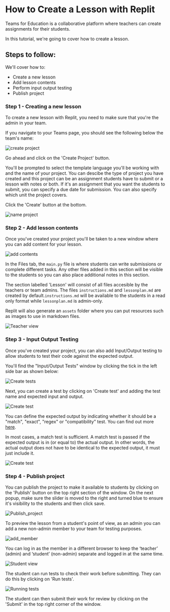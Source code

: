 # How to Create a Lesson with Replit

Teams for Education is a collaborative platform where teachers can create assignments for their students. 

In this tutorial, we're going to cover how to create a lesson.

## Steps to follow:

We'll cover how to:

- Create a new lesson 
- Add lesson contents
- Perform input output testing
- Publish project

### Step 1 - Creating a new lesson 

To create a new lesson with Replit, you need to make sure that you're the admin in your team. 

If you navigate to your Teams page, you should see the following below the team's name:

![create project](/images/teamsForEducation/curriculum-authoring/Create_project_button.png)

Go ahead and click on the 'Create Project' button.

You'll be prompted to select the template language you'll be working with and the name of your project. You can descibe the type of project you have created and this project can be an assignment students have to submit or a lesson with notes or both. If it's an assignment that you want the students to submit, you can specify a due date for submission. You can also specify which unit the project covers. 

Click the 'Create' button at the bottom.

![name project](/images/teamsForEducation/curriculum-authoring/Create_project.png)

### Step 2 - Add lesson contents

Once you've created your project you'll be taken to a new window where you can add content for your lesson. 

![add contents](/images/teamsForEducation/curriculum-authoring/Add%20_lesson_contents.png)

In the Files tab, the `main.py` file is where students can write submissions or complete different tasks. Any other files added in this section will be visible to the students so you can also place additional notes in this section.

The section labelled 'Lesson' will consist of all files accesible by the teachers or team admins. The files `instructions.md` and `lessonplan.md` are created by default.`instructions.md` will be available to the students in a read only format while `lessonplan.md` is admin-only.

Replit will also generate an `assets` folder where you can put resources such as images to use in markdown files.

![Teacher view](/images/teamsForEducation/curriculum-authoring/Teacher_view.png)

### Step 3 - Input Output Testing

Once you've created your project, you can also add Input/Output testing to allow students to test their code against the expected output. 

You'll find the "Input/Output Tests" window by clicking the tick in the left side bar as shown below:

![Create tests](/images/teamsForEducation/curriculum-authoring/Create_tests_tick.png)

Next, you can create a test by clicking on 'Create test' and adding the test name and expected input and output. 

![Create test](/images/teamsForEducation/curriculum-authoring/Create_test_button.png)

You can define the expected output by indicating whether it should be a "match", "exact", "regex" or "compatibility" test. You can find out more [here](/teams/input-output-testing).

In most cases, a match test is sufficient. A match test is passed if the expected output is in (or equal to) the actual output. In other words, the actual output does not have to be identical to the expected output, it must just include it. 

![Create test](/images/teamsForEducation/curriculum-authoring/Create_test.png)

### Step 4 - Publish project

You can publish the project to make it available to students by clicking on the 'Publish' button on the top right section of the window. On the next popup, make sure the slider is moved to the right and turned blue to ensure it's visibility to the students and then click save. 

![Publish_project](/images/teamsForEducation/curriculum-authoring/Publish_project.png)

To preview the lesson from a student's point of view, as an admin you can add a new non-admin member to your team for testing purposes. 

![add_member](/images/teamsForEducation/curriculum-authoring/Manage%20team%20members.png)

You can log in as the member in a different browser to keep the ‘teacher’ (admin) and ‘student’ (non-admin) separate and logged in at the same time.

![Student view](/images/teamsForEducation/curriculum-authoring/Student_view.png)

The student can run tests to check their work before submitting. They can do this by clicking on 'Run tests'.

![Running tests](/images/teamsForEducation/curriculum-authoring/Run_tests.png)

The student can then submit their work for review by clicking on the 'Submit' in the top right corner of the window. 
